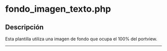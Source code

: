 # fondo_imagen_texto.php

## Descripción

Esta plantilla utiliza una imagen de fondo que ocupa el 100% del portview.

---